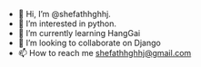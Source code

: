 - 👋 Hi, I’m @shefathhghhj.
- 👀 I’m interested in python.
- 🌱 I’m currently learning HangGai
- 💞️ I’m looking to collaborate on Django
- 📫 How to reach me shefathhghhj@gmail.com

<!---
shefathhghhj/shefathhghhj is a ✨ special ✨ repository because its `README.md` (this file) appears on your GitHub profile.
You can click the Preview link to take a look at your changes.
--->
